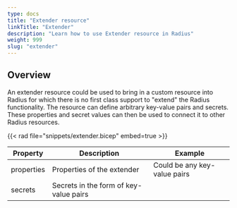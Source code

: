```yaml
---
type: docs
title: "Extender resource"
linkTitle: "Extender"
description: "Learn how to use Extender resource in Radius"
weight: 999
slug: "extender"
---
```


## Overview

An extender resource could be used to bring in a custom resource into Radius for which there is no first class support to "extend" the Radius functionality. The resource can define arbitrary key-value pairs and secrets. These properties and secret values can then be used to connect it to other Radius resources.

{{< rad file="snippets/extender.bicep" embed=true >}}

| Property | Description | Example |
|----------|-------------|---------|
| properties | Properties of the extender | Could be any key-value pairs
| secrets | Secrets in the form of key-value pairs
